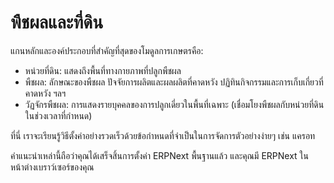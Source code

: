 <!-- add-breadcrumbs -->
# พืชผลและที่ดิน

แกนหลักและองค์ประกอบที่สำคัญที่สุดของโมดูลการเกษตรคือ:

* หน่วยที่ดิน: แสดงถึงพื้นที่ทางกายภาพที่ปลูกพืชผล
* พืชผล: ลักษณะของพืชผล ปัจจัยการผลิตและผลผลิตที่คาดหวัง ปฏิทินกิจกรรมและการเก็บเกี่ยวที่คาดหวัง ฯลฯ
* วัฏจักรพืชผล: การแสดงรายบุคคลของการปลูกเดี่ยวในพื้นที่เฉพาะ (เชื่อมโยงพืชผลกับหน่วยที่ดินในช่วงเวลาที่กำหนด)

ที่นี่ เราจะเรียนรู้วิธีตั้งค่าอย่างรวดเร็วด้วยข้อกำหนดที่จำเป็นในการจัดการตัวอย่างง่ายๆ เช่น แครอท

คำแนะนำเหล่านี้ถือว่าคุณได้เสร็จสิ้นการตั้งค่า ERPNext พื้นฐานแล้ว และคุณมี ERPNext ในหน้าต่างเบราว์เซอร์ของคุณ